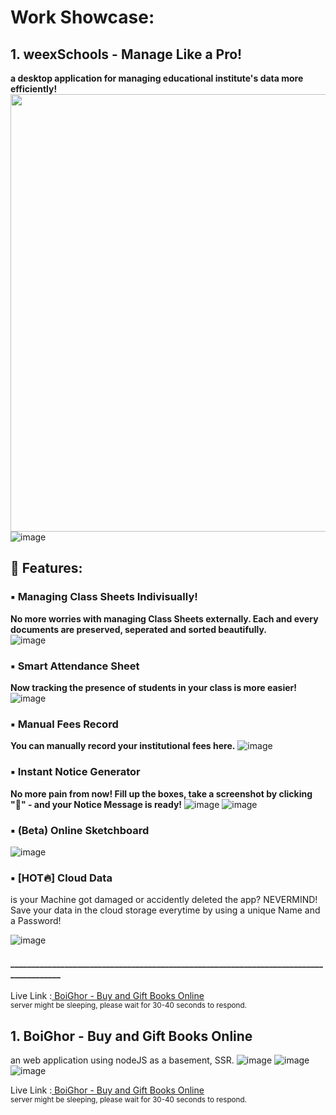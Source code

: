 # Work Showcase:


## 1. weexSchools - Manage Like a Pro!
<b> a desktop application for managing educational institute's data more efficiently! </b>
<img src="https://github.com/user-attachments/assets/540df40a-b131-475c-858e-bd2b929d49fb" width="700"  >
![image](https://github.com/user-attachments/assets/540df40a-b131-475c-858e-bd2b929d49fb)

## 🔰 Features:
### ▪ Managing Class Sheets Indivisually!
<b>No more worries with managing Class Sheets externally. Each and every documents are preserved, seperated and sorted beautifully.</b>
<br>
![image](https://github.com/user-attachments/assets/35ad75d9-2365-49e3-9769-3b91f56338c4)

### ▪ Smart Attendance Sheet
<b>Now tracking the presence of students in your class is more easier!</b>
<br>
![image](https://github.com/user-attachments/assets/460e1ef3-ee4d-41c5-99e4-c45e07fdd04a)

### ▪ Manual Fees Record
<b>You can manually record your institutional fees here.</b>
![image](https://github.com/user-attachments/assets/c621686b-d767-4d40-8b10-70157095fdbd)
<br>

### ▪ Instant Notice Generator
<b>No more pain from now! Fill up the boxes, take a screenshot by clicking "📸" - and your Notice Message is ready!</b>
![image](https://github.com/user-attachments/assets/d89c2c3b-6c4f-4da3-b137-e421de10d928)
![image](https://github.com/user-attachments/assets/41182b73-c6e5-4fb0-8e91-64acd0873bcc)


### ▪ (Beta) Online Sketchboard
![image](https://github.com/user-attachments/assets/7a8a5f63-16db-4830-a694-eb7caaa559ff)

### ▪ [HOT🔥] Cloud Data
is your Machine got damaged or accidently deleted the app? NEVERMIND!
Save your data in the cloud storage everytime by using a unique Name and a Password!

![image](https://github.com/user-attachments/assets/27be30c0-a5eb-4e35-a5d5-3be94ead78c9)


#### _______________________________________________________________________________________

Live Link :<a target="_blank" href="https://boighor-uvkz.onrender.com/"> BoiGhor - Buy and Gift Books Online </a> <br>
<small>server might be sleeping, please wait for 30-40 seconds to respond.</small>

## 1. BoiGhor - Buy and Gift Books Online
an web application using nodeJS as a basement, SSR.
![image](https://github.com/user-attachments/assets/7f11a9d1-d572-474a-891a-970775ff289b)
![image](https://github.com/user-attachments/assets/940ecc54-5417-4468-9278-464173cb3ec8)
![image](https://github.com/user-attachments/assets/673fe377-13e6-4bb5-ac4a-49315b80aedf)

Live Link :<a target="_blank" href="https://boighor-uvkz.onrender.com/"> BoiGhor - Buy and Gift Books Online </a> <br>
<small>server might be sleeping, please wait for 30-40 seconds to respond.</small>
